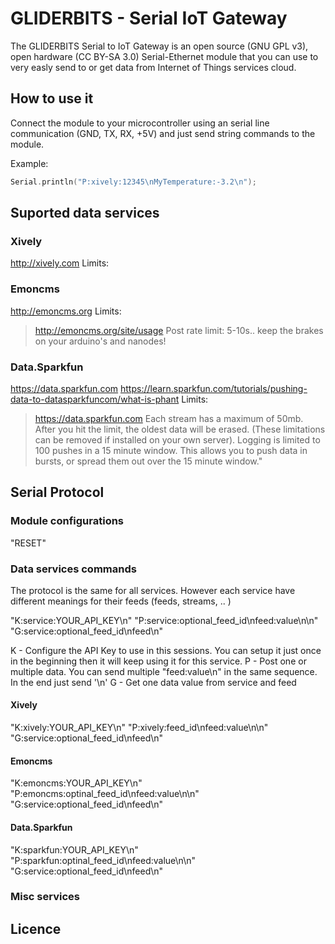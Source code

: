 GLIDERBITS - Serial IoT Gateway
===============================
The GLIDERBITS Serial to IoT Gateway is an open source (GNU GPL v3), open hardware (CC BY-SA 3.0) Serial-Ethernet module that you can use to very easly send to or get data from Internet of Things services cloud.

## How to use it

Connect the module to your microcontroller using an serial line communication (GND, TX, RX, +5V) and just send string commands to the module.

Example:
```C
Serial.println("P:xively:12345\nMyTemperature:-3.2\n");
```


## Suported data services

### Xively
http://xively.com
Limits:

### Emoncms
http://emoncms.org
Limits:
> http://emoncms.org/site/usage
> Post rate limit:
> 5-10s.. keep the brakes on your arduino's and nanodes!

### Data.Sparkfun
https://data.sparkfun.com
https://learn.sparkfun.com/tutorials/pushing-data-to-datasparkfuncom/what-is-phant
Limits:
> https://data.sparkfun.com
> Each stream has a maximum of 50mb. After you hit the limit, the oldest data will be erased. (These limitations can be removed if installed on your own server). Logging is limited to 100 pushes in a 15 minute window. This allows you to push data in bursts, or spread them out over the 15 minute window."


## Serial Protocol

### Module configurations

"RESET"

### Data services commands
The protocol is the same for all services. However each service have different meanings for their feeds (feeds, streams, .. )

"K:service:YOUR_API_KEY\n"
"P:service:optional_feed_id\nfeed:value\n\n"
"G:service:optional_feed_id\nfeed\n"

K - Configure the API Key to use in this sessions. You can setup it just once in the beginning then it will keep using it for this service.
P - Post one or multiple data. You can send multiple "feed:value\n" in the same sequence. In the end just send '\n'
G - Get one data value from service and feed

#### Xively
"K:xively:YOUR_API_KEY\n"
"P:xively:feed_id\nfeed:value\n\n"
"G:service:optional_feed_id\nfeed\n"

#### Emoncms
"K:emoncms:YOUR_API_KEY\n"
"P:emoncms:optinal_feed_id\nfeed:value\n\n"
"G:service:optional_feed_id\nfeed\n"

#### Data.Sparkfun
"K:sparkfun:YOUR_API_KEY\n"
"P:sparkfun:optinal_feed_id\nfeed:value\n\n"
"G:service:optional_feed_id\nfeed\n"

### Misc services

## Licence
